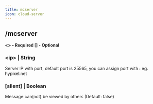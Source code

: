 ```yaml
---
title: mcserver
icon: cloud-server
---
```


## /mcserver

**\<\> - Required \[\] - Optional**

### **\<ip\>** | String
Server IP with port, default port is 25565, you can assign port with :
eg. hypixel.net

### **\[silent\]** | Boolean
Message can(not) be viewed by others (Default: false)

